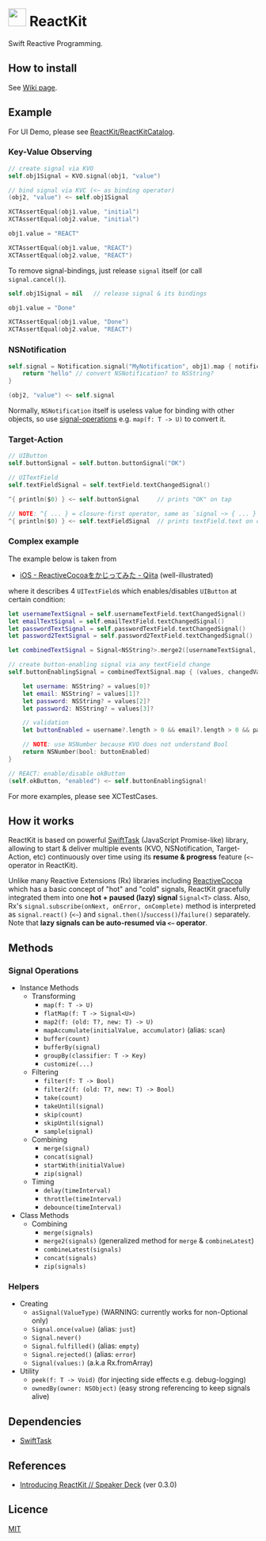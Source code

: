 <img src="https://avatars3.githubusercontent.com/u/8986128" width="36" height="36"> ReactKit
========

Swift Reactive Programming.


## How to install

See [Wiki page](https://github.com/ReactKit/ReactKit/wiki/How-to-install).


## Example

For UI Demo, please see [ReactKit/ReactKitCatalog](https://github.com/ReactKit/ReactKitCatalog).

### Key-Value Observing

```swift
// create signal via KVO
self.obj1Signal = KVO.signal(obj1, "value")

// bind signal via KVC (<~ as binding operator)
(obj2, "value") <~ self.obj1Signal

XCTAssertEqual(obj1.value, "initial")
XCTAssertEqual(obj2.value, "initial")

obj1.value = "REACT"

XCTAssertEqual(obj1.value, "REACT")
XCTAssertEqual(obj2.value, "REACT")
```

To remove signal-bindings, just release `signal` itself (or call `signal.cancel()`).

```swift
self.obj1Signal = nil   // release signal & its bindings

obj1.value = "Done"

XCTAssertEqual(obj1.value, "Done")
XCTAssertEqual(obj2.value, "REACT")
```

### NSNotification

```swift
self.signal = Notification.signal("MyNotification", obj1).map { notification -> NSString? in
    return "hello" // convert NSNotification? to NSString?
}

(obj2, "value") <~ self.signal
```

Normally, `NSNotification` itself is useless value for binding with other objects, so use [signal-operations](#signal-operations) e.g. `map(f: T -> U)` to convert it.

### Target-Action

```swift
// UIButton
self.buttonSignal = self.button.buttonSignal("OK")

// UITextField
self.textFieldSignal = self.textField.textChangedSignal()

^{ println($0) } <~ self.buttonSignal     // prints "OK" on tap

// NOTE: ^{ ... } = closure-first operator, same as `signal ~> { ... }`
^{ println($0) } <~ self.textFieldSignal  // prints textField.text on change
```

### Complex example

The example below is taken from

- [iOS - ReactiveCocoaをかじってみた - Qiita](http://qiita.com/paming/items/9ac189ab0fe5b25fe722) (well-illustrated)

where it describes 4 `UITextField`s which enables/disables `UIButton` at certain condition:

```swift
let usernameTextSignal = self.usernameTextField.textChangedSignal()
let emailTextSignal = self.emailTextField.textChangedSignal()
let passwordTextSignal = self.passwordTextField.textChangedSignal()
let password2TextSignal = self.password2TextField.textChangedSignal()

let combinedTextSignal = Signal<NSString?>.merge2([usernameTextSignal, emailTextSignal, passwordTextSignal, password2TextSignal])

// create button-enabling signal via any textField change
self.buttonEnablingSignal = combinedTextSignal.map { (values, changedValue) -> NSNumber? in

    let username: NSString? = values[0]?
    let email: NSString? = values[1]?
    let password: NSString? = values[2]?
    let password2: NSString? = values[3]?

    // validation
    let buttonEnabled = username?.length > 0 && email?.length > 0 && password?.length >= MIN_PASSWORD_LENGTH && password? == password2?

    // NOTE: use NSNumber because KVO does not understand Bool
    return NSNumber(bool: buttonEnabled)
}

// REACT: enable/disable okButton
(self.okButton, "enabled") <~ self.buttonEnablingSignal!
```

For more examples, please see XCTestCases.


## How it works

ReactKit is based on powerful [SwiftTask](https://github.com/ReactKit/SwiftTask) (JavaScript Promise-like) library, allowing to start & deliver multiple events (KVO, NSNotification, Target-Action, etc) continuously over time using its **resume & progress** feature (`<~` operator in ReactKit).

Unlike many Reactive Extensions (Rx) libraries including [ReactiveCocoa](https://github.com/ReactiveCocoa/ReactiveCocoa) which has a basic concept of "hot" and "cold" signals, ReactKit gracefully integrated them into one **hot + paused (lazy) signal** `Signal<T>` class. Also, Rx's `signal.subscribe(onNext, onError, onComplete)` method is interpreted as `signal.react()` (`<~`) and `signal.then()`/`success()`/`failure()` separately. Note that **lazy signals can be auto-resumed via `<~` operator**.


## Methods

### Signal Operations

- Instance Methods
  - Transforming
    - `map(f: T -> U)`
    - `flatMap(f: T -> Signal<U>)`
    - `map2(f: (old: T?, new: T) -> U)`
    - `mapAccumulate(initialValue, accumulator)` (alias: `scan`)
    - `buffer(count)`
    - `bufferBy(signal)`
    - `groupBy(classifier: T -> Key)`
    - `customize(...)`
  - Filtering
    - `filter(f: T -> Bool)`
    - `filter2(f: (old: T?, new: T) -> Bool)`
    - `take(count)`
    - `takeUntil(signal)`
    - `skip(count)`
    - `skipUntil(signal)`
    - `sample(signal)`
  - Combining
    - `merge(signal)`
    - `concat(signal)`
    - `startWith(initialValue)`
    - `zip(signal)`
  - Timing
    - `delay(timeInterval)`
    - `throttle(timeInterval)`
    - `debounce(timeInterval)`
- Class Methods
  - Combining
    - `merge(signals)`
    - `merge2(signals)` (generalized method for `merge` & `combineLatest`)
    - `combineLatest(signals)`
    - `concat(signals)`
    - `zip(signals)`

### Helpers

- Creating
  - `asSignal(ValueType)` (WARNING: currently works for non-Optional only)
  - `Signal.once(value)` (alias: `just`)
  - `Signal.never()`
  - `Signal.fulfilled()` (alias: `empty`)
  - `Signal.rejected()` (alias: `error`)
  - `Signal(values:)` (a.k.a Rx.fromArray)
- Utility
  - `peek(f: T -> Void)` (for injecting side effects e.g. debug-logging)
  - `ownedBy(owner: NSObject)` (easy strong referencing to keep signals alive)


## Dependencies

- [SwiftTask](https://github.com/ReactKit/SwiftTask)


## References

- [Introducing ReactKit // Speaker Deck](https://speakerdeck.com/inamiy/introducing-reactkit) (ver 0.3.0)


## Licence

[MIT](https://github.com/ReactKit/ReactKit/blob/master/LICENSE)
